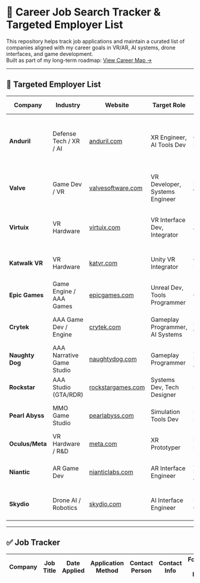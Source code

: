 # 🎯 Career Job Search Tracker & Targeted Employer List

This repository helps track job applications and maintain a curated list of companies aligned with my career goals in VR/AR, AI systems, drone interfaces, and game development.  
Built as part of my long-term roadmap: [View Career Map →](README.md)

---

## 📌 Targeted Employer List

| Company         | Industry                  | Website                              | Target Role                         | Location           | Contact Status | Notes |
|----------------|---------------------------|--------------------------------------|-------------------------------------|--------------------|----------------|-------|
| **Anduril**     | Defense Tech / XR / AI    | [anduril.com](https://www.anduril.com) | XR Engineer, AI Tools Dev          | Costa Mesa, CA     | Not Contacted  | Tactical AR/VR systems; great fit for drone UI + immersive work |
| **Valve**       | Game Dev / VR             | [valvesoftware.com](https://www.valvesoftware.com) | VR Developer, Systems Engineer     | Bellevue, WA       | Not Contacted  | SteamVR dev studio, dream immersive job |
| **Virtuix**     | VR Hardware               | [virtuix.com](https://www.virtuix.com) | VR Interface Dev, Integrator       | Austin, TX         | Not Contacted  | Omni VR treadmill – physical interface development |
| **Katwalk VR**  | VR Hardware               | [katvr.com](https://www.katvr.com)   | Unity VR Integrator                 | China / Remote     | Not Contacted  | VR locomotion hardware innovation |
| **Epic Games**  | Game Engine / AAA Games   | [epicgames.com](https://www.epicgames.com) | Unreal Dev, Tools Programmer       | Cary, NC           | Not Contacted  | Strong Unreal skill alignment |
| **Crytek**      | AAA Game Dev / Engine     | [crytek.com](https://www.crytek.com) | Gameplay Programmer, AI Systems    | Frankfurt, Germany | Not Contacted  | AI and simulation focused FPS dev |
| **Naughty Dog** | AAA Narrative Game Studio | [naughtydog.com](https://www.naughtydog.com) | Gameplay Programmer               | Santa Monica, CA   | Not Contacted  | High-end storytelling, AAA experience |
| **Rockstar**    | AAA Studio (GTA/RDR)      | [rockstargames.com](https://www.rockstargames.com) | Systems Dev, Tech Designer       | Multiple           | Not Contacted  | Open world logic, AI, physics |
| **Pearl Abyss** | MMO Game Studio           | [pearlabyss.com](https://www.pearlabyss.com) | Simulation Tools Dev               | Korea / Remote     | Not Contacted  | Graphical quality and tactical focus |
| **Oculus/Meta** | VR Hardware / R&D         | [meta.com](https://www.meta.com/quest/) | XR Prototyper                      | Menlo Park, CA     | Not Contacted  | Core XR ecosystem developer |
| **Niantic**     | AR Game Dev               | [nianticlabs.com](https://www.nianticlabs.com) | AR Interface Engineer             | San Francisco, CA  | Not Contacted  | Real-world AR and object mapping |
| **Skydio**      | Drone AI / Robotics       | [skydio.com](https://www.skydio.com) | AI Interface Engineer              | Redwood City, CA   | Not Contacted  | Drone AI overlays – perfect synergy |

---

## ✅ Job Tracker

| Company       | Job Title              | Date Applied | Application Method | Contact Person | Contact Info      | Follow-Up Date | Status           | Notes |
|---------------|------------------------|--------------|---------------------|----------------|-------------------|----------------|------------------|-------|



